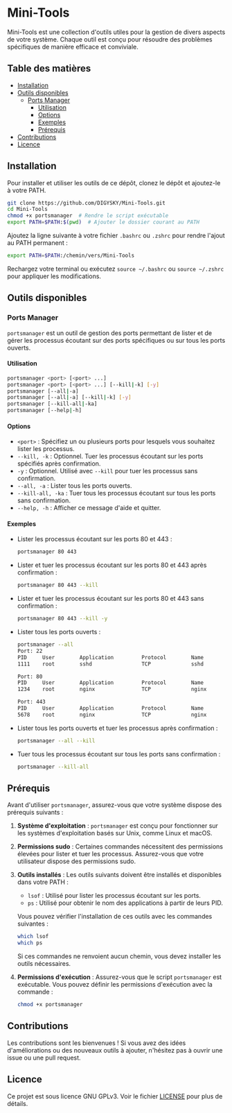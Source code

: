 # Mini-Tools

Mini-Tools est une collection d'outils utiles pour la gestion de divers aspects de votre système. Chaque outil est conçu pour résoudre des problèmes spécifiques de manière efficace et conviviale.

## Table des matières

- [Installation](#installation)
- [Outils disponibles](#outils-disponibles)
  - [Ports Manager](#ports-manager)
    - [Utilisation](#utilisation)
    - [Options](#options)
    - [Exemples](#exemples)
    - [Prérequis](#prérequis)
- [Contributions](#contributions)
- [Licence](#licence)

## Installation

Pour installer et utiliser les outils de ce dépôt, clonez le dépôt et ajoutez-le à votre PATH.

```bash
git clone https://github.com/DIGYSKY/Mini-Tools.git
cd Mini-Tools
chmod +x portsmanager  # Rendre le script exécutable
export PATH=$PATH:$(pwd)  # Ajouter le dossier courant au PATH
```

Ajoutez la ligne suivante à votre fichier `.bashrc` ou `.zshrc` pour rendre l'ajout au PATH permanent :

```bash
export PATH=$PATH:/chemin/vers/Mini-Tools
```

Rechargez votre terminal ou exécutez `source ~/.bashrc` ou `source ~/.zshrc` pour appliquer les modifications.

## Outils disponibles

### Ports Manager

`portsmanager` est un outil de gestion des ports permettant de lister et de gérer les processus écoutant sur des ports spécifiques ou sur tous les ports ouverts.

#### Utilisation

```bash
portsmanager <port> [<port> ...]
portsmanager <port> [<port> ...] [--kill|-k] [-y]
portsmanager [--all|-a]
portsmanager [--all|-a] [--kill|-k] [-y]
portsmanager [--kill-all|-ka]
portsmanager [--help|-h]
```

#### Options

- `<port>` : Spécifiez un ou plusieurs ports pour lesquels vous souhaitez lister les processus.
- `--kill, -k` : Optionnel. Tuer les processus écoutant sur les ports spécifiés après confirmation.
- `-y` : Optionnel. Utilisé avec `--kill` pour tuer les processus sans confirmation.
- `--all, -a` : Lister tous les ports ouverts.
- `--kill-all, -ka` : Tuer tous les processus écoutant sur tous les ports sans confirmation.
- `--help, -h` : Afficher ce message d'aide et quitter.

#### Exemples

- Lister les processus écoutant sur les ports 80 et 443 :
  ```bash
  portsmanager 80 443
  ```

- Lister et tuer les processus écoutant sur les ports 80 et 443 après confirmation :
  ```bash
  portsmanager 80 443 --kill
  ```

- Lister et tuer les processus écoutant sur les ports 80 et 443 sans confirmation :
  ```bash
  portsmanager 80 443 --kill -y
  ```

- Lister tous les ports ouverts :
  ```bash
  portsmanager --all
  Port: 22
  PID     User        Application         Protocol        Name
  1111    root        sshd                TCP             sshd

  Port: 80
  PID     User        Application         Protocol        Name
  1234    root        nginx               TCP             nginx

  Port: 443
  PID     User        Application         Protocol        Name
  5678    root        nginx               TCP             nginx
  ```

- Lister tous les ports ouverts et tuer les processus après confirmation :
  ```bash
  portsmanager --all --kill
  ```

- Tuer tous les processus écoutant sur tous les ports sans confirmation :
  ```bash
  portsmanager --kill-all
  ```

## Prérequis

Avant d'utiliser `portsmanager`, assurez-vous que votre système dispose des prérequis suivants :

1. **Système d'exploitation** : `portsmanager` est conçu pour fonctionner sur les systèmes d'exploitation basés sur Unix, comme Linux et macOS.
2. **Permissions sudo** : Certaines commandes nécessitent des permissions élevées pour lister et tuer les processus. Assurez-vous que votre utilisateur dispose des permissions sudo.
3. **Outils installés** : Les outils suivants doivent être installés et disponibles dans votre PATH :
   - `lsof` : Utilisé pour lister les processus écoutant sur les ports.
   - `ps` : Utilisé pour obtenir le nom des applications à partir de leurs PID.
   
   Vous pouvez vérifier l'installation de ces outils avec les commandes suivantes :
   ```bash
   which lsof
   which ps
   ```
   Si ces commandes ne renvoient aucun chemin, vous devez installer les outils nécessaires.

4. **Permissions d'exécution** : Assurez-vous que le script `portsmanager` est exécutable. Vous pouvez définir les permissions d'exécution avec la commande :
   ```bash
   chmod +x portsmanager
   ```

## Contributions

Les contributions sont les bienvenues ! Si vous avez des idées d'améliorations ou des nouveaux outils à ajouter, n'hésitez pas à ouvrir une issue ou une pull request.

## Licence

Ce projet est sous licence GNU GPLv3. Voir le fichier [LICENSE](LICENSE) pour plus de détails.